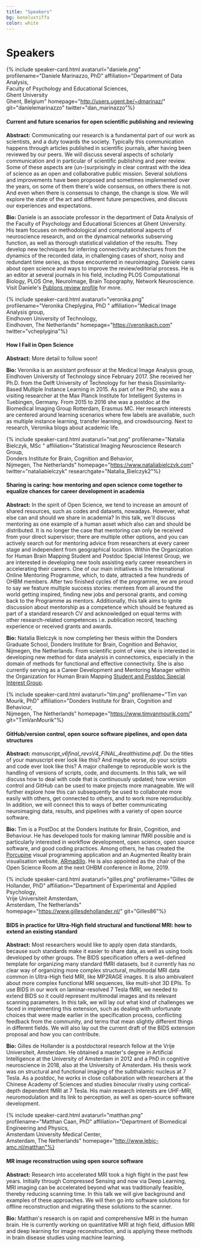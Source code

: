 ```yaml
---
title: "Speakers"
bg: beneluxtiffa
color: white
---
```


# Speakers

<a name="daniele"></a>

{% include speaker-card.html avatarurl="daniele.png" profilename="Daniele Marinazzo, PhD" affiliation="Department of Data Analysis,<br>Faculty of Psychology and Educational Sciences,<br>Ghent University <br>Ghent, Belgium" homepage="http://users.ugent.be/~dmarinaz/" git="danielemarinazzo" twitter="dan_marinazzo"%}

#### Current and future scenarios for open scientific publishing and reviewing
**Abstract:** 
Communicating our research is a fundamental part of our work as scientists, and a duty towards the society. Typically this communication happens through articles published in scientific journals, after having been reviewed by our peers. We will discuss several aspects of scholarly communication and in particular of scientific publishing and peer review. Some of these aspects are (un-)surprisingly in clear contrast with the idea of science as an open and collaborative public mission. Several solutions and improvements have been proposed and sometimes implemented over the years, on some of them there's wide consensus, on others there is not. And even when there is consensus to change, the change is slow. We will explore the state of the art and different future perspectives, and discuss our experiences and expectations.

**Bio:**
Daniele is an associate professor in the department of Data Analysis of the Faculty of Psychology and Educational Sciences at Ghent University. His team focuses on methodological and computational aspects of neuroscience research, and on the dynamical networks subserving function, as well as thorough statistical validation of the results. They develop new techniques for inferring connectivity architectures from the dynamics of the recorded data, in challenging cases of short, noisy and redundant time series, as those encountered in neuroimaging. Daniele cares about open science and ways to improve the review/editorial process. He is an editor at several journals in his field, including PLOS Computational Biology, PLOS One,  NeuroImage, Brain Topography, Network Neuroscience. Visit Daniele's [Publons review profile](https://publons.com/author/663417/daniele-marinazzo#profile) for more.


<a name="veronika"></a>
{% include speaker-card.html avatarurl="veronika.png" profilename="Veronika Cheplygina, PhD " affiliation="Medical Image Analysis group,<br>Eindhoven University of Technology,<br>Eindhoven, The Netherlands" homepage="https://veronikach.com" twitter="vcheplygina"%}

#### How I Fail in Open Science
**Abstract:**
More detail to follow soon!

**Bio:**
Veronika is an assistant professor at the Medical Image Analysis group, Eindhoven University of Technology since February 2017. She received her Ph.D. from the Delft University of Technology for her thesis Dissimilarity-Based Multiple Instance Learning in 2015. As part of her PhD, she was a visiting researcher at the Max Planck Institute for Intelligent Systems in Tuebingen, Germany. From 2015 to 2016 she was a postdoc at the Biomedical Imaging Group Rotterdam, Erasmus MC. Her research interests are centered around learning scenarios where few labels are available, such as multiple instance learning, transfer learning, and crowdsourcing. Next to research, Veronika blogs about academic life.


<a name="nat"></a>
{% include speaker-card.html avatarurl="nat.png" profilename="Natalia Bielczyk, MSc " affiliation="Statistical Imaging Neuroscience Research Group,<br>Donders Institute for Brain, Cognition and Behavior,<br>Nijmegen, The Netherlands" homepage="https://www.nataliabielczyk.com" twitter="nataliabielczyk" researchgate="Natalia_Bielczyk2"%}

#### Sharing is caring: how mentoring and open science come together to equalize chances for career development in academia

**Abstract:**
In the spirit of Open Science, we tend to increase an amount of shared resources, such as codes and datasets, nowadays. However, what else can and should we share in academia? In this talk, we'll discuss mentoring as one example of a human asset which also can and should be distributed. It is no longer the case that mentoring can only be received from your direct supervisor; there are multiple other options, and you can actively search out for mentoring advice from researchers at every career stage and independent from geographical location. Within the Organization for Human Brain Mapping Student and Postdoc Special Interest Group, we are interested in developing new tools assisting early career researchers in accelerating their careers. One of our main initiatives is the International Online Mentoring Programme, which, to date, attracted a few hundreds of OHBM members. After two finished cycles of the programme, we are proud to say we feature multiple success stories: mentees from all around the world getting inspired, finding new jobs and personal grants, and coming back to the Programme as mentors. Additionally, this talk aims to ignite discussion about mentorship as a competence which should be featured as part of a standard research CV and acknowledged on equal terms with other research-related competences i.e. publication record, teaching experience or received grants and awards.

**Bio:**
Natalia Bielczyk is now completing her thesis within the Donders Graduate School, Donders Institute for Brain, Cognition and Behavior, Nijmegen, the Netherlands. From scientific point of view, she is interested in developing new method for data analysis in connectomics, especially in the domain of methods for functional and effective connectivity. She is also currently serving as a Career Development and Mentoring Manager within the Organization for Human Brain Mapping [Student and Postdoc Special Interest Group](https://www.ohbmtrainees.com).


<a name="tim"></a>
{% include speaker-card.html avatarurl="tim.png" profilename="Tim van Mourik, PhD"  affiliation="Donders Institute for Brain, Cognition and Behaviour,<br> Nijmegen, The Netherlands" homepage="https://www.timvanmourik.com/" git="TimVanMourik"%}

#### GitHub/version control, open source software pipelines, and open data structures
**Abstract:** 
*manuscript_v6final_revsV4_FINAL_4realthistime.pdf*. Do the titles of your manuscript ever look like this? And maybe worse, do your scripts and code ever look like this? A major challenge to reproducible work is the handling of versions of scripts, code, and documents. In this talk, we will discuss how to deal with code that is continuously updated; how version control and GitHub can be used to make projects more manageable. We will further explore how this can subsequently be used to collaborate more easily with others, get connected to others, and to work more reproducibly. In addition, we will connect this to ways of better communicating neuroimaging data, results, and pipelines with a variety of open source software.

**Bio:**
Tim is a PostDoc at the Donders Institute for Brain, Cognition, and Behaviour. He has developed tools for making laminar fMRI possible and is particularly interested in workflow development, open science, open source software, and good coding practices. Among others, he has created the [Porcupine](https://timvanmourik.github.io/Porcupine) visual programming application and an Augmented Reality brain visualisation website, [ARmadillo](https://armadillobrain.app). He is also appointed as the chair of the Open Science Room at the next OHBM conference in Rome, 2019.


<a name="gilles"></a>
{% include speaker-card.html avatarurl="gilles.png" profilename="Gilles de Hollander, PhD"  affiliation="Department of Experimental and Applied Psychology,<br>Vrije Universiteit Amsterdam,<br>Amsterdam, The Netherlands" homepage="https://www.gillesdehollander.nl/" git="Gilles86"%}

#### BIDS in practice for Ultra-High field structural and functional MRI: how to extend an existing standard
**Abstract:** 
Most researchers would like to apply open data standards, because such standards make it easier to share data, as well as using tools developed by other groups. The BIDS specification offers a well-defined template for organizing many standard fMRI datasets, but it currently has no clear way of organizing more complex structural, multimodal MRI data common in Ultra-High field MRI, like MP2RAGE images. It is also ambivalent about more complex functional MRI sequences, like multi-shot 3D EPIs. To use BIDS in our work on laminar-resolved 7 Tesla fMRI, we needed to extend BIDS so it could represent multimodal images and its relevant scanning parameters. In this talk, we will lay out what kind of challenges we faced in implementing this extension, such as dealing with unfortunate choices that were made earlier in the specification process, conflicting feedback from the community, and terms that mean slightly different things in different fields. We will also lay out the current draft of the BIDS extension proposal and how you can contribute.

**Bio:**
Gilles de Hollander is a postdoctoral research fellow at the Vrije Universiteit, Amsterdam. He obtained a master's degree in Artificial Intelligence at the University of Amsterdam in 2012 and a PhD in cognitive neuroscience in 2018, also at the University of Amsterdam. His thesis work was on structural and functional imaging of the subthalamic nucleus at 7 Tesla. As a postdoc, he works in close collaboration with researchers at the Chinese Academy of Sciences and studies binocular rivalry using cortical-depth dependent fMRI at 7 Tesla. His main research interests are UHF-MRI, neuromodulation and its link to perception, as well as open-source software development.


<a name="matthan"></a>
{% include speaker-card.html avatarurl="matthan.png" profilename="Matthan Caan, PhD"  affiliation="Department of Biomedical Engineering and Physics,<br>Amsterdam University Medical Center,<br>Amsterdam, The Netherlands" homepage="http://www.lebic-amc.nl/matthan"%}

#### MR image reconstruction using open source software
**Abstract:** 
Research into accelerated MRI took a high flight in the past few years. Initially through Compressed Sensing and now via Deep Learning, MRI imaging can be accelerated beyond what was traditionally feasible, thereby reducing scanning time. In this talk we will give background and examples of these approaches. We will then go into software solutions for offline reconstruction and migrating these solutions to the scanner.

**Bio:**
Matthan's research is on rapid and comprehensive MRI in the human brain. He is currently working on quantitative MRI at high field, diffusion MRI and deep learning for image reconstruction, and is applying these methods in brain disease studies using machine learning.

